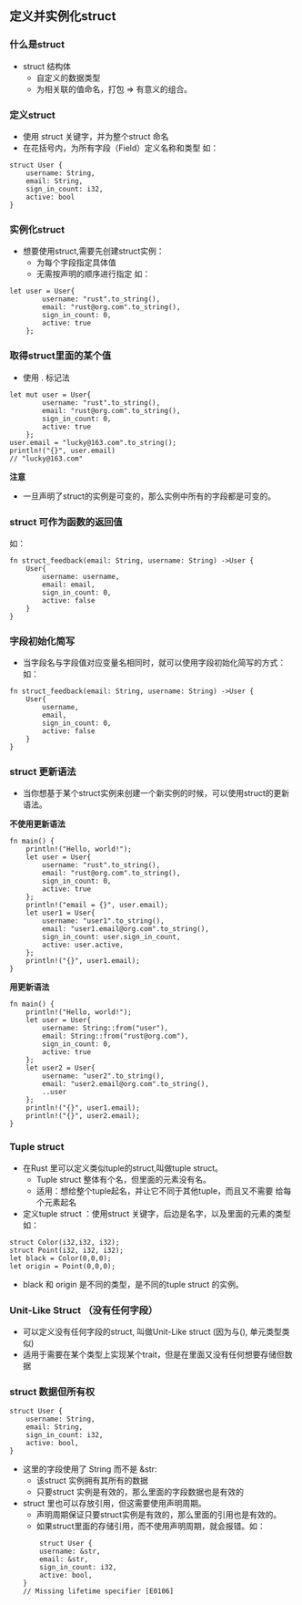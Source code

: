 ## 定义并实例化struct

### 什么是struct

* struct 结构体
    * 自定义的数据类型
    * 为相关联的值命名，打包 => 有意义的组合。

### 定义struct
* 使用 struct 关键字，并为整个struct 命名
* 在花括号内，为所有字段（Field）定义名称和类型
如：
```
struct User {
    username: String,
    email: String,
    sign_in_count: i32,
    active: bool
}
```

### 实例化struct
* 想要使用struct,需要先创建struct实例：
    * 为每个字段指定具体值
    * 无需按声明的顺序进行指定
如：
```
let user = User{
        username: "rust".to_string(),
        email: "rust@org.com".to_string(),
        sign_in_count: 0,
        active: true
    };
```

### 取得struct里面的某个值
* 使用 . 标记法
```
let mut user = User{
        username: "rust".to_string(),
        email: "rust@org.com".to_string(),
        sign_in_count: 0,
        active: true
    };
user.email = "lucky@163.com".to_string();
println!("{}", user.email)
// "lucky@163.com"
```

**注意**
* 一旦声明了struct的实例是可变的，那么实例中所有的字段都是可变的。

### struct 可作为函数的返回值
如：
```
fn struct_feedback(email: String, username: String) ->User {
    User{
        username: username,
        email: email,
        sign_in_count: 0,
        active: false
    }
}
```

### 字段初始化简写
* 当字段名与字段值对应变量名相同时，就可以使用字段初始化简写的方式：
如：
```
fn struct_feedback(email: String, username: String) ->User {
    User{
        username,
        email,
        sign_in_count: 0,
        active: false
    }
}
```

### struct 更新语法
* 当你想基于某个struct实例来创建一个新实例的时候，可以使用struct的更新语法。

**不使用更新语法**
```
fn main() {
    println!("Hello, world!");
    let user = User{
        username: "rust".to_string(),
        email: "rust@org.com".to_string(),
        sign_in_count: 0,
        active: true
    };
    println!("email = {}", user.email);
    let user1 = User{
        username: "user1".to_string(),
        email: "user1.email@org.com".to_string(),
        sign_in_count: user.sign_in_count,
        active: user.active,
    };
    println!("{}", user1.email);
}
```

**用更新语法**
```
fn main() {
    println!("Hello, world!");
    let user = User{
        username: String::from("user"),
        email: String::from("rust@org.com"),
        sign_in_count: 0,
        active: true
    };
    let user2 = User{
        username: "user2".to_string(),
        email: "user2.email@org.com".to_string(),
        ..user
    };
    println!("{}", user1.email);
    println!("{}", user2.email);
}
```

### Tuple struct
* 在Rust 里可以定义类似tuple的struct,叫做tuple struct。
    * Tuple struct 整体有个名，但里面的元素没有名。
    * 适用：想给整个tuple起名，并让它不同于其他tuple，而且又不需要 给每个元素起名
* 定义tuple struct ：使用struct 关键字，后边是名字，以及里面的元素的类型
如：
```
struct Color(i32,i32, i32);
struct Point(i32, i32, i32);
let black = Color(0,0,0);
let origin = Point(0,0,0);
```
* black 和 origin 是不同的类型，是不同的tuple struct 的实例。

### Unit-Like Struct （没有任何字段）
* 可以定义没有任何字段的struct, 叫做Unit-Like struct (因为与(), 单元类型类似)
* 适用于需要在某个类型上实现某个trait，但是在里面又没有任何想要存储但数据

### struct 数据但所有权
```
struct User {
    username: String,
    email: String,
    sign_in_count: i32,
    active: bool,
}
```
* 这里的字段使用了 String 而不是 &str:
    * 该struct 实例拥有其所有的数据
    * 只要struct 实例是有效的，那么里面的字段数据也是有效的
* struct 里也可以存放引用，但这需要使用声明周期。
    * 声明周期保证只要struct实例是有效的，那么里面的引用也是有效的。
    * 如果struct里面的存储引用，而不使用声明周期，就会报错。如：
    ```
        struct User {
        username: &str,
        email: &str,
        sign_in_count: i32,
        active: bool,
    }
    // Missing lifetime specifier [E0106]
    ```